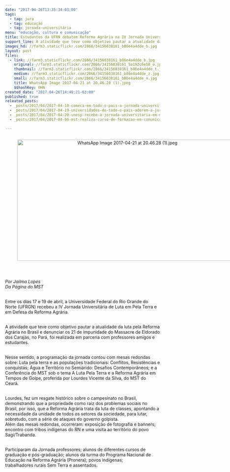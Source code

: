 ```yaml
---
date: "2017-04-26T13:35:34-03:00"
tags:
  - tag: jura
  - tag: educação
  - tag: jornada-universitária
menu: "educação, cultura e comunicação"
title: Estudantes da UFRN debatem Reforma Agrária na IV Jornada Universitária
support_line: A atividade que teve como objetivo pautar a atualidade da luta pela terra no Brasil e denunciar os 21 de impunidade do Massacre de Eldorado dos Carajás
images_hd: //farm3.staticflickr.com/2866/34156038161_b86e4a4dde_b.jpg
layout: post
files:
  - link: //farm3.staticflickr.com/2866/34156038161_b86e4a4dde_b.jpg
    original: //farm3.staticflickr.com/2866/34156038161_5a192c6e50_o.jpg
    thumbnail: //farm3.staticflickr.com/2866/34156038161_b86e4a4dde_t.jpg
    medium: //farm3.staticflickr.com/2866/34156038161_b86e4a4dde_z.jpg
    small: //farm3.staticflickr.com/2866/34156038161_b86e4a4dde_n.jpg
    title: WhatsApp Image 2017-04-21 at 20.46.28 (1).jpeg
    $$hashKey: 0HN
created_date: "2017-04-26T14:49:21-03:00"
published: true
releated_posts:
  - _posts/2017/04/2017-04-10-comeca-em-todo-o-pais-a-jornada-universitaria-em-defesa-da-reforma-agraria.md
  - _posts/2017/04/2017-04-19-universidades-de-todo-o-pais-aderem-a-jura.md
  - _posts/2017/04/2017-04-20-unesp-recebe-a-jornada-universitaria-em-defesa-da-reforma-agraria.md
  - _posts/2017/04/2017-04-06-mst-realiza-curso-de-formacao-em-comunicacao-popular-na-bahia.md

---
```

<div style="text-align:center">
<figure class="image" style="display:inline-block"><img alt="WhatsApp Image 2017-04-21 at 20.46.28 (1).jpeg" height="394" src="//farm3.staticflickr.com/2866/34156038161_b86e4a4dde_b.jpg" width="700" />
<figcaption></figcaption>
</figure>
</div>

<p>&nbsp;</p>

<p><em>Por Jailma Lopes<br />
Da P&aacute;gina do MST</em></p>

<p><br />
Entre os dias 17 e 19 de abril, a Universidade Federal do Rio Grande do Norte (UFRGN) recebeu&nbsp;a IV Jornada Universit&aacute;ria de Luta em Pela Terra e em Defesa da Reforma Agr&aacute;ria.&nbsp;</p>

<p><br />
A atividade que teve como objetivo pautar a atualidade da luta pela Reforma Agr&aacute;ria no Brasil&nbsp;e denunciar os 21 de impunidade do Massacre de Eldorado dos Caraj&aacute;s, no Par&aacute;, foi realizada em&nbsp;parceria com professores amigos e estudantes.&nbsp;</p>

<p><br />
Nesse sentido, a programa&ccedil;&atilde;o da jornada contou com mesas redondas sobre: Luta pela terra e as popula&ccedil;&otilde;es tradicionais: Conflitos, Resist&ecirc;ncias e conquistas; &Aacute;gua e Territ&oacute;rio no Semi&aacute;rido: Desafios Contempor&acirc;neos; e a Confer&ecirc;ncia do MST sob o tema A Luta Pela Terra e a Reforma Agr&aacute;ria em Tempos de Golpe, proferida por Lourdes Vicente da Silva, do MST do Cear&aacute;.</p>

<p><br />
Lourdes, fez um resgate hist&oacute;rico sobre o campesinato no Brasil, demonstrando que a propriedade como raiz dos problemas sociais no Brasil, por isso, que a Reforma Agr&aacute;ria trata da luta de classes, apontando a necessidade da unidade de todos os setores da sociedade, para lutar, sobretudo, com a s&eacute;rie de ataques do governo golpista.&nbsp;<br />
Al&eacute;m das mesas redondas, ocorreram: exposi&ccedil;&atilde;o de fotografia e banners; encontro com tribos ind&iacute;genas do RN e uma visita ao territ&oacute;rio do povo Sagi/Trabanda.&nbsp;</p>

<p><br />
Participaram da Jornada professores; alunos&nbsp;de diferentes cursos de gradua&ccedil;&atilde;o e p&oacute;s-gradua&ccedil;&atilde;o; alunos da turma do Programa Nacional de Educa&ccedil;&atilde;o na Reforma Agr&aacute;ria (Pronera); povos ind&iacute;genas; trabalhadores&nbsp;rurais Sem Terra e assentados.</p>

<p>&nbsp;</p>
